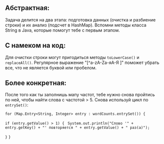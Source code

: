 ## Абстрактная: 

Задача делится на два этапа: подготовка данных (очистка и разбиение строки) и их анализ (подсчет в HashMap). Вспомни методы класса String в Java, которые помогут тебе с первым этапом.

## С намеком на код: 

Для очистки строки могут пригодиться методы `toLowerCase()` и `replaceAll()`. Регулярное выражение "[^a-zA-Zа-яА-Я ]" поможет убрать все, что не является буквой или пробелом. 

## Более конкретная: 

После того как ты заполнишь мапу частот, тебе нужно снова пройтись по ней, чтобы найти слова с частотой > 5. Снова используй цикл по `entrySet()`:

`for (Map.Entry<String, Integer> entry : wordCounts.entrySet()) {`

`if (entry.getValue() > 1) {
`
`System.out.println("Слово '" + entry.getKey() + "' повторяется " + entry.getValue() + " раз(а)");`

`}`
`}`
